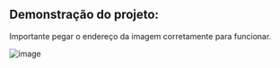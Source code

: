 ## Demonstração do projeto:

Importante pegar o endereço da imagem corretamente para funcionar.

![image](https://github.com/ViniPessan/Champion-pool/assets/136939544/0a63a9ef-88d3-48ad-b2aa-010af3f27cc0)
